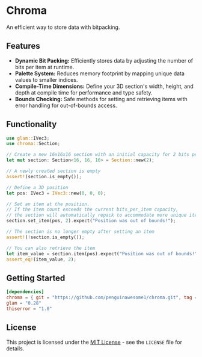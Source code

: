 # Chroma

An efficient way to store data with bitpacking.

## Features

- **Dynamic Bit Packing:** Efficiently stores data by adjusting the number of bits per item at runtime.
- **Palette System:** Reduces memory footprint by mapping unique data values to smaller indices.
- **Compile-Time Dimensions:** Define your 3D section's width, height, and depth at compile time for performance and type safety.
- **Bounds Checking:** Safe methods for setting and retrieving items with error handling for out-of-bounds access.

## Functionality

```rust
use glam::IVec3;
use chroma::Section;

// Create a new 16x16x16 section with an initial capacity for 2 bits per item
let mut section: Section<16, 16, 16> = Section::new(2);

// A newly created section is empty
assert!(section.is_empty());

// Define a 3D position
let pos: IVec3 = IVec3::new(0, 0, 0);

// Set an item at the position.
// If the item count exceeds the current bits_per_item capacity,
// the section will automatically repack to accommodate more unique items.
section.set_item(pos, 2).expect("Position was out of bounds!");

// The section is no longer empty after setting an item
assert!(!section.is_empty());

// You can also retrieve the item
let item_value = section.item(pos).expect("Position was out of bounds!");
assert_eq!(item_value, 2);
```

## Getting Started

```toml
[dependencies]
chroma = { git = "https://github.com/penguinawesome1/chroma.git", tag = "0.1.0" }
glam = "0.28"
thiserror = "1.0"
```

## License

This project is licensed under the [MIT License](LICENSE) - see the `LICENSE` file for details.
